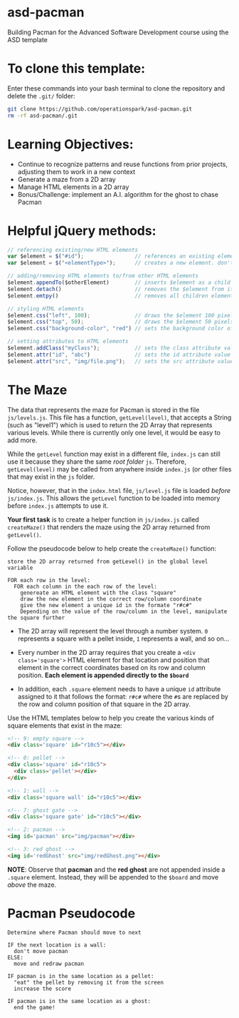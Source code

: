 # asd-pacman
Building Pacman for the Advanced Software Development course using the ASD template

# To clone this template:

Enter these commands into your bash terminal to clone the repository and delete the `.git/` folder:

```bash
git clone https://github.com/operationspark/asd-pacman.git
rm -rf asd-pacman/.git
```

# Learning Objectives:
- Continue to recognize patterns and reuse functions from prior projects, adjusting them to work in a new context
- Generate a maze from a 2D array
- Manage HTML elements in a 2D array
- Bonus/Challenge: implement an A.I. algorithm for the ghost to chase Pacman

# Helpful jQuery methods:
```js
// referencing existing/new HTML elements
var $element = $("#id");                // references an existing element
var $element = $("<elementType>");      // creates a new element. don't forget the "<>"!

// adding/removing HTML elements to/from other HTML elements
$element.appendTo($otherElement)        // inserts $element as a child of $otherElement
$element.detach()                       // removes the $element from its parent
$element.emtpy()                        // removes all children elements from $element

// styling HTML elements
$element.css("left", 100);              // draws the $element 100 pixels from the left of the screen (x = 100)
$element.css("top", 50);                // draws the $element 50 pixels from the top of the screen (y = 50)
$element.css("background-color", "red") // sets the background color of $element to "red"

// setting attributes to HTML elements
$element.addClass("myClass");           // sets the class attribute value for $element to "myClass"
$element.attr("id", "abc")              // sets the id attribute value for $element to "abc"
$element.attr("src", "img/file.png");   // sets the src attribute value for $element to "img/file.png"
```

# The Maze

The data that represents the maze for Pacman is stored in the file `js/levels.js`. This file has a function, `getLevel(level)`, that accepts a String (such as "level1") which is used to return the 2D Array that represents various levels. While there is currently only one level, it would be easy to add more. 

While the `getLevel` function may exist in a different file, `index.js` can still use it because they share the same _root folder_ `js`. Therefore, `getLevel(level)` may be called from anywhere inside `index.js` (or other files that may exist in the `js` folder. 

Notice, however, that in the `index.html` file, `js/level.js` file is loaded _before_ `js/index.js`. This allows the `getLevel` function to be loaded into memory before `index.js` attempts to use it.

**Your first task** is to create a helper function in `js/index.js` called `createMaze()` that renders the maze using the 2D array returned from `getLevel()`. 

Follow the pseudocode below to help create the `createMaze()` function:

```
store the 2D array returned from getLevel() in the global level variable 

FOR each row in the level:
  FOR each column in the each row of the level:
    genereate an HTML element with the class "square"
    draw the new element in the correct row/column coordinate
    give the new element a unique id in the formate "r#c#"
    Depending on the value of the row/column in the level, manipulate the square further
```

- The 2D array will represent the level through a number system. `0` represents a square with a pellet inside, `1` represents a wall, and so on... 

- Every  number in the 2D array requires that you create a `<div class='square'>` HTML element for that location and position that element in the correct coordinates based on its row and column position. **Each element is appended directly to the `$board`**

- In addition, each `.square` element needs to have a unique `id` attribute assigned to it that follows the format: `r#c#` where the `#`s are replaced by the row and column position of that square in the 2D array. 

Use the HTML templates below to help you create the various kinds of square elements that exist in the maze:

```html
<!-- 9: empty square -->
<div class='square' id="r10c5"></div>

<!-- 0: pellet -->
<div class='square' id="r10c5">
  <div class='pellet'></div>
</div>

<!-- 1: wall -->
<div class='square wall' id="r10c5"></div>

<!-- 7: ghost gate -->
<div class='square gate' id="r10c5"></div>

<!-- 2: pacman -->
<img id='pacman' src="img/pacman"></div>

<!-- 3: red ghost -->
<img id='redGhost' src="img/redGhost.png"></div>

```

**NOTE**: Observe that **pacman** and the **red ghost** are not appended inside a `.square` element. Instead, they will be appended to the `$board` and move _above_ the maze.

# Pacman Pseudocode

```
Determine where Pacman should move to next

IF the next location is a wall:
  don't move pacman
ELSE:
  move and redraw pacman

IF pacman is in the same location as a pellet:
  "eat" the pellet by removing it from the screen
  increase the score 
  
IF pacman is in the same location as a ghost:
  end the game!
```
